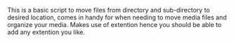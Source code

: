 This is a basic script to move files from directory and sub-directory to desired location, comes in handy for when needing to move media files and organize your media. Makes use of extention hence you should be able to add any extention you like.
